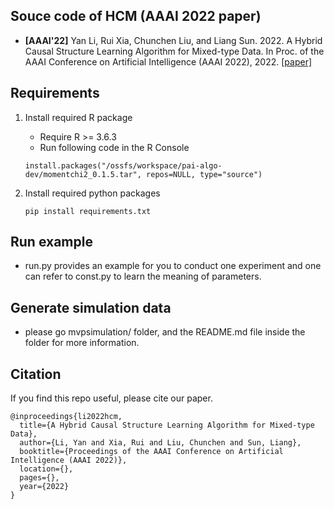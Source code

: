 
## Souce code of HCM (AAAI 2022 paper)

- **[AAAI'22]** Yan Li, Rui Xia, Chunchen Liu, and Liang Sun. 2022. A Hybrid Causal Structure Learning Algorithm for Mixed-type Data. In Proc. of the AAAI Conference on Artificial Intelligence (AAAI 2022), 2022. [[paper]](https://www.aaai.org/AAAI22Papers/AAAI-12541.LiY.pdf)

## Requirements
1. Install required R package
    - Require R >= 3.6.3
    - Run following code in the R Console
    
    ```install.packages("/ossfs/workspace/pai-algo-dev/momentchi2_0.1.5.tar", repos=NULL, type="source")```
 
2. Install required python packages

    ```pip install requirements.txt```

## Run example
- run.py provides an example for you to conduct one experiment and one can refer to const.py to learn the meaning of parameters.

## Generate simulation data
- please go mvpsimulation/ folder, and the README.md file inside the folder for more information.

## Citation

If you find this repo useful, please cite our paper. 

```
@inproceedings{li2022hcm,
  title={A Hybrid Causal Structure Learning Algorithm for Mixed-type Data},
  author={Li, Yan and Xia, Rui and Liu, Chunchen and Sun, Liang},
  booktitle={Proceedings of the AAAI Conference on Artificial Intelligence (AAAI 2022)},
  location={},
  pages={},
  year={2022} 
}
```
 

 
